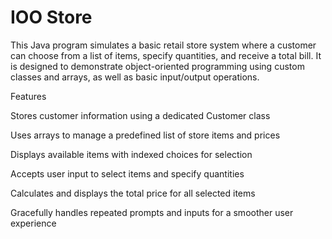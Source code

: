 # IOO Store
This Java program simulates a basic retail store system where a customer can choose from a list of items, specify quantities, and receive a total bill. It is designed to demonstrate object-oriented programming using custom classes and arrays, as well as basic input/output operations.

Features

Stores customer information using a dedicated Customer class

Uses arrays to manage a predefined list of store items and prices

Displays available items with indexed choices for selection

Accepts user input to select items and specify quantities

Calculates and displays the total price for all selected items

Gracefully handles repeated prompts and inputs for a smoother user experience
